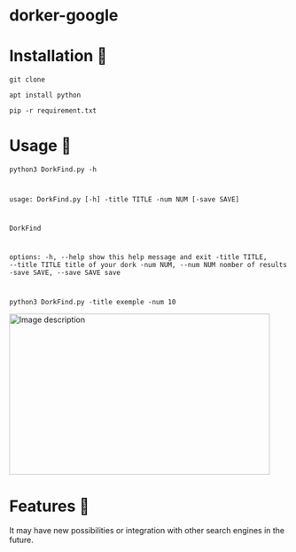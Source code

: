 # dorker-google








# Installation 📝







<code>git clone </code>

<code>apt install python</code>

<code>pip -r requirement.txt</code>




# Usage 🚀



<code>python3 DorkFind.py -h

                                                                                                       
usage: DorkFind.py [-h] -title TITLE -num NUM [-save SAVE]

DorkFind

options:
  -h, --help            show this help message and exit
  -title TITLE, --title TITLE
                        title of your dork
  -num NUM, --num NUM   nomber of results
  -save SAVE, --save SAVE
                        save
                                 

</code>




<code>python3 DorkFind.py -title exemple -num 10</code> 



<img src="https://i.postimg.cc/FzbWBX6n/dorkfind.png" alt="Image description" width="470" height="290">


# Features 💬


It may have new possibilities or integration with other search engines in the future.
